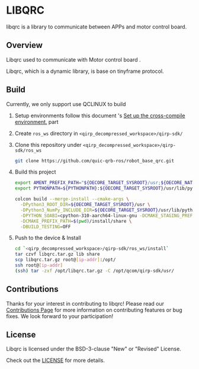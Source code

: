 # LIBQRC

libqrc is a library to communicate between APPs and motor control board.

## Overview

Libqrc used to communicate with Motor control board .

Libqrc, which is a dynamic library, is base on tinyframe protocol.

## Build

Currently, we only support use QCLINUX to build

1. Setup environments follow this document 's [Set up the cross-compile environment.](https://docs.qualcomm.com/bundle/publicresource/topics/80-65220-2/develop-your-first-application_6.html?product=1601111740013072&facet=Qualcomm%20Intelligent%20Robotics%20(QIRP)%20Product%20SDK&state=releasecandidate) part

2. Create `ros_ws` directory in `<qirp_decompressed_workspace>/qirp-sdk/`

3. Clone this repository under `<qirp_decompressed_workspace>/qirp-sdk/ros_ws`
     ```bash
     git clone https://github.com/quic-qrb-ros/robot_base_qrc.git
     ```
4. Build this project
     ```bash
     export AMENT_PREFIX_PATH="${OECORE_TARGET_SYSROOT}/usr;${OECORE_NATIVE_SYSROOT}/usr"
     export PYTHONPATH=${PYTHONPATH}:${OECORE_TARGET_SYSROOT}/usr/lib/python3.10/site-packages

     colcon build --merge-install --cmake-args \
       -DPython3_ROOT_DIR=${OECORE_TARGET_SYSROOT}/usr \
       -DPython3_NumPy_INCLUDE_DIR=${OECORE_TARGET_SYSROOT}/usr/lib/python3.10/site-packages/numpy/core/include \
       -DPYTHON_SOABI=cpython-310-aarch64-linux-gnu -DCMAKE_STAGING_PREFIX=$(pwd)/install \
       -DCMAKE_PREFIX_PATH=$(pwd)/install/share \
       -DBUILD_TESTING=OFF
     ```
5. Push to the device & Install
     ```bash
     cd `<qirp_decompressed_workspace>/qirp-sdk/ros_ws/install`
     tar czvf libqrc.tar.gz lib share
     scp libqrc.tar.gz root@[ip-addr]:/opt/
     ssh root@[ip-addr]
     (ssh) tar -zxf /opt/libqrc.tar.gz -C /opt/qcom/qirp-sdk/usr/
     ```

## Contributions

Thanks for your interest in contributing to libqrc! Please read our [Contributions Page](CONTRIBUTING.md) for more information on contributing features or bug fixes. We look forward to your participation!

## License

Libqrc is licensed under the BSD-3-clause "New" or "Revised" License. 

Check out the [LICENSE](LICENSE) for more details.
